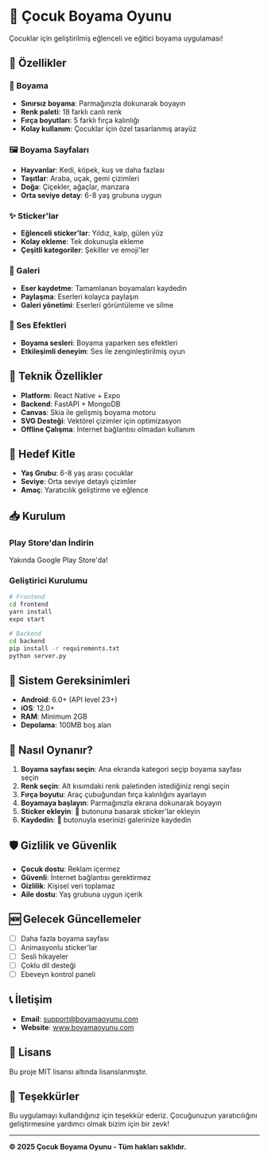 # 🎨 Çocuk Boyama Oyunu

Çocuklar için geliştirilmiş eğlenceli ve eğitici boyama uygulaması!

## 🌟 Özellikler

### 🎨 Boyama
- **Sınırsız boyama**: Parmağınızla dokunarak boyayın
- **Renk paleti**: 18 farklı canlı renk
- **Fırça boyutları**: 5 farklı fırça kalınlığı
- **Kolay kullanım**: Çocuklar için özel tasarlanmış arayüz

### 🖼️ Boyama Sayfaları
- **Hayvanlar**: Kedi, köpek, kuş ve daha fazlası
- **Taşıtlar**: Araba, uçak, gemi çizimleri
- **Doğa**: Çiçekler, ağaçlar, manzara
- **Orta seviye detay**: 6-8 yaş grubuna uygun

### ✨ Sticker'lar
- **Eğlenceli sticker'lar**: Yıldız, kalp, gülen yüz
- **Kolay ekleme**: Tek dokunuşla ekleme
- **Çeşitli kategoriler**: Şekiller ve emoji'ler

### 📱 Galeri
- **Eser kaydetme**: Tamamlanan boyamaları kaydedin
- **Paylaşma**: Eserleri kolayca paylaşın
- **Galeri yönetimi**: Eserleri görüntüleme ve silme

### 🎵 Ses Efektleri
- **Boyama sesleri**: Boyama yaparken ses efektleri
- **Etkileşimli deneyim**: Ses ile zenginleştirilmiş oyun

## 📱 Teknik Özellikler

- **Platform**: React Native + Expo
- **Backend**: FastAPI + MongoDB
- **Canvas**: Skia ile gelişmiş boyama motoru
- **SVG Desteği**: Vektörel çizimler için optimizasyon
- **Offline Çalışma**: İnternet bağlantısı olmadan kullanım

## 🎯 Hedef Kitle

- **Yaş Grubu**: 6-8 yaş arası çocuklar
- **Seviye**: Orta seviye detaylı çizimler
- **Amaç**: Yaratıcılık geliştirme ve eğlence

## 📥 Kurulum

### Play Store'dan İndirin
Yakında Google Play Store'da!

### Geliştirici Kurulumu
```bash
# Frontend
cd frontend
yarn install
expo start

# Backend
cd backend
pip install -r requirements.txt
python server.py
```

## 🔧 Sistem Gereksinimleri

- **Android**: 6.0+ (API level 23+)
- **iOS**: 12.0+
- **RAM**: Minimum 2GB
- **Depolama**: 100MB boş alan

## 🎨 Nasıl Oynanır?

1. **Boyama sayfası seçin**: Ana ekranda kategori seçip boyama sayfası seçin
2. **Renk seçin**: Alt kısımdaki renk paletinden istediğiniz rengi seçin  
3. **Fırça boyutu**: Araç çubuğundan fırça kalınlığını ayarlayın
4. **Boyamaya başlayın**: Parmağınızla ekrana dokunarak boyayın
5. **Sticker ekleyin**: 🎨 butonuna basarak sticker'lar ekleyin
6. **Kaydedin**: 💾 butonuyla eserinizi galerinize kaydedin

## 🛡️ Gizlilik ve Güvenlik

- **Çocuk dostu**: Reklam içermez
- **Güvenli**: İnternet bağlantısı gerektirmez
- **Gizlilik**: Kişisel veri toplamaz
- **Aile dostu**: Yaş grubuna uygun içerik

## 🆕 Gelecek Güncellemeler

- [ ] Daha fazla boyama sayfası
- [ ] Animasyonlu sticker'lar
- [ ] Sesli hikayeler
- [ ] Çoklu dil desteği
- [ ] Ebeveyn kontrol paneli

## 📞 İletişim

- **Email**: support@boyamaoyunu.com
- **Website**: www.boyamaoyunu.com

## 📄 Lisans

Bu proje MIT lisansı altında lisanslanmıştır.

## 🙏 Teşekkürler

Bu uygulamayı kullandığınız için teşekkür ederiz. Çocuğunuzun yaratıcılığını geliştirmesine yardımcı olmak bizim için bir zevk!

---

**© 2025 Çocuk Boyama Oyunu - Tüm hakları saklıdır.**

